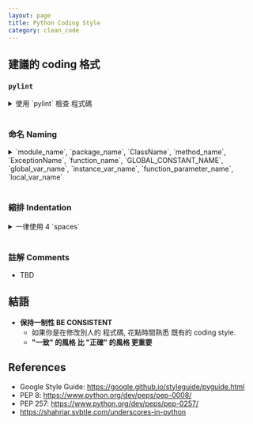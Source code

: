 ```yaml
---
layout: page
title: Python Coding Style
category: clean_code
---
```


## 建議的 coding 格式

### `pylint`
<details><summary markdown="span">使用 `pylint` 檢查 程式碼</summary>
  
* 透過 `pip install pylint` 安裝
* `pylint XXX.py` 執行
* `pylint` 並非完美, 僅是一個輔助工具. 你應該事情況
  * 修改程式碼
  * 將部分報錯 加入 ignore list (過多報錯, 可能導致你忽略真正需要修改的資訊)
</details><br/>

### 命名 Naming
<details><summary markdown="span">`module_name`, `package_name`, `ClassName`, `method_name`, `ExceptionName`, `function_name`, `GLOBAL_CONSTANT_NAME`, `global_var_name`, `instance_var_name`, `function_parameter_name`, `local_var_name`</summary>
  
* 不允許採用
  * 單一字元名稱 single character names (e.g. `a`, `b`, `c`)
    * counters 或 iterators 除外, 通常使用 `i`, `j`, `k`
  * 在 package/module name 中使用 dashes(`-`)
    * e.g. 創建一個module 叫做 `calculate-histogram.py`
  * 前後雙底線 `__double_leading_and_trailing_underscore__`
    * 為Python內部保留 reserved by Python
* 慣例 Convention
  * `internal`: 僅使用於某module 或 以protected/private的形式存於某class的 變數或函示
  * 前綴單底線(`_`): 僅 慣例上代表, 該 變數或函示 為 internal 使用
    * 前綴單底線 不具備實際 internal 效應, 僅特殊情況下提供 internal 保護
    * e.g. 在 `import * from` 時不會出現
  * 前綴雙底線(`__`): 對 編譯器interpreter 有實際意義, 將使 變數或函示 變成 internal
    * 舉下面例子, ref: <https://shahriar.svbtle.com/underscores-in-python>
 
```python
>>> class A(object):
...     def _internal_use(self):
...         pass
...     def __method_name(self):
...         pass
... 
>>> dir(A())
['_A__method_name', ..., '_internal_use']
```
  可以發現 前綴雙底線 `__method_name` 將被編譯器 自動取代成 `_A__method_name`<br/>
  這在處理 繼承 inherit 時是有幫助的
  
```python
>>> class B(A):
...     def __method_name(self):
...         pass
... 
>>> dir(B())
['_A__method_name', '_B__method_name', ..., '_internal_use']
```

  * class 名稱 使用 `CapWords`, module 名稱 使用 `lower_with_under.py`
    * e.g. 避免出現 `from StringIO import StringIO` 的尷尬情況
* Naming Table
 
  Type | Public | Internal
  --- | --- | ---
  Packages |	lower_with_under	|
  Modules | lower_with_under | 	_lower_with_under
  Classes |	CapWords |	_CapWords
  Exceptions	| CapWords	|
  Functions |	lower_with_under() |	_lower_with_under()
  Global/Class Constants |	CAPS_WITH_UNDER |	_CAPS_WITH_UNDER
  Global/Class Variables |	lower_with_under	| _lower_with_under
  Instance Variables	| lower_with_under |	_lower_with_under (protected) or __lower_with_under (private)
  Method Names |	lower_with_under() |	_lower_with_under() (protected) or __lower_with_under() (private)
  Function/Method Parameters |	lower_with_under	|
  Local Variables |	lower_with_under	|
</details><br/>

### 縮排 Indentation
<details><summary markdown="span">一律使用 4 `spaces`</summary>
  
* 永遠不可將 `tabs` 跟 `spaces` 混用
* 當需要以 多行 表示程式碼時, 可以考慮以下兩種方案
  * 使用 4 `spaces` 做縮排開頭
  * 使用 垂直方向 對齊

```python
YES:   # Aligned with opening delimiter
       foo = long_function_name(var_one, var_two,
                                var_three, var_four)

       # Aligned with opening delimiter in a dictionary
       foo = {
           long_dictionary_key: value1 +
                                value2,
           ...
       }

       # 4-space hanging indent; nothing on first line
       foo = long_function_name(
           var_one, var_two, var_three,
           var_four)

       # 4-space hanging indent in a dictionary
       foo = {
           long_dictionary_key:
               long_dictionary_value,
           ...
       }
```
```python
NO:    # Stuff on first line forbidden
       foo = long_function_name(var_one, var_two,
           var_three, var_four)

       # 2-space hanging indent forbidden
       foo = long_function_name(
         var_one, var_two, var_three,
         var_four)

       # No hanging indent in a dictionary
       foo = {
           long_dictionary_key:
               long_dictionary_value,
               ...
       }
```


</details><br/>

### 註解 Comments
* TBD


## 結語
* **保持一制性 BE CONSISTENT**
  * 如果你是在修改別人的 程式碼, 花點時間熟悉 既有的 coding style.
  * **"一致" 的風格 比 "正確" 的風格 更重要**


## References
* Google Style Guide: https://google.github.io/styleguide/pyguide.html
* PEP 8: https://www.python.org/dev/peps/pep-0008/
* PEP 257: https://www.python.org/dev/peps/pep-0257/
* https://shahriar.svbtle.com/underscores-in-python
